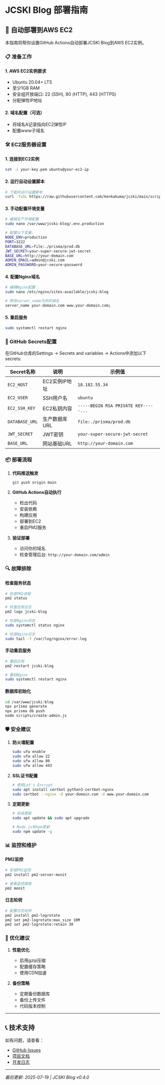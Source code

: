 # JCSKI Blog 部署指南

## 🚀 自动部署到AWS EC2

本指南将帮你设置GitHub Actions自动部署JCSKI Blog到AWS EC2实例。

### 📋 准备工作

#### 1. AWS EC2实例要求
- Ubuntu 20.04+ LTS
- 至少1GB RAM
- 安全组开放端口: 22 (SSH), 80 (HTTP), 443 (HTTPS)
- 分配弹性IP地址

#### 2. 域名配置（可选）
- 将域名A记录指向EC2弹性IP
- 配置www子域名

### 🛠️ EC2服务器设置

#### 1. 连接到EC2实例
```bash
ssh -i your-key.pem ubuntu@your-ec2-ip
```

#### 2. 运行自动设置脚本
```bash
# 下载并运行设置脚本
curl -fsSL https://raw.githubusercontent.com/kenkakuma/jcski/main/scripts/deploy-setup.sh | bash
```

#### 3. 手动配置环境变量
```bash
# 编辑生产环境配置
sudo nano /var/www/jcski-blog/.env.production

# 配置以下变量:
NODE_ENV=production
PORT=3222
DATABASE_URL=file:./prisma/prod.db
JWT_SECRET=your-super-secure-jwt-secret
BASE_URL=http://your-domain.com
ADMIN_EMAIL=admin@jcski.com
ADMIN_PASSWORD=your-secure-password
```

#### 4. 配置Nginx域名
```bash
# 编辑Nginx配置
sudo nano /etc/nginx/sites-available/jcski-blog

# 修改server_name为你的域名
server_name your-domain.com www.your-domain.com;
```

#### 5. 重启服务
```bash
sudo systemctl restart nginx
```

### 🔐 GitHub Secrets配置

在GitHub仓库的Settings → Secrets and variables → Actions中添加以下secrets:

| Secret名称 | 说明 | 示例值 |
|------------|------|--------|
| `EC2_HOST` | EC2实例IP地址 | `18.182.55.34` |
| `EC2_USER` | SSH用户名 | `ubuntu` |
| `EC2_SSH_KEY` | EC2私钥内容 | `-----BEGIN RSA PRIVATE KEY-----...` |
| `DATABASE_URL` | 生产数据库URL | `file:./prisma/prod.db` |
| `JWT_SECRET` | JWT密钥 | `your-super-secure-jwt-secret` |
| `BASE_URL` | 网站基础URL | `http://your-domain.com` |

### 📦 部署流程

1. **代码推送触发**
   ```bash
   git push origin main
   ```

2. **GitHub Actions自动执行**
   - 检出代码
   - 安装依赖
   - 构建应用
   - 部署到EC2
   - 重启PM2服务

3. **验证部署**
   - 访问你的域名
   - 检查管理后台: `http://your-domain.com/admin`

### 🔍 故障排除

#### 检查服务状态
```bash
# 检查PM2进程
pm2 status

# 检查应用日志
pm2 logs jcski-blog

# 检查Nginx状态
sudo systemctl status nginx

# 检查Nginx日志
sudo tail -f /var/log/nginx/error.log
```

#### 手动重启服务
```bash
# 重启应用
pm2 restart jcski-blog

# 重启Nginx
sudo systemctl restart nginx
```

#### 数据库初始化
```bash
cd /var/www/jcski-blog
npx prisma generate
npx prisma db push
node scripts/create-admin.js
```

### 🛡️ 安全建议

1. **防火墙配置**
   ```bash
   sudo ufw enable
   sudo ufw allow 22
   sudo ufw allow 80
   sudo ufw allow 443
   ```

2. **SSL证书配置**
   ```bash
   # 使用Let's Encrypt
   sudo apt install certbot python3-certbot-nginx
   sudo certbot --nginx -d your-domain.com -d www.your-domain.com
   ```

3. **定期更新**
   ```bash
   # 系统更新
   sudo apt update && sudo apt upgrade

   # Node.js和npm更新
   sudo npm update -g
   ```

### 📊 监控和维护

#### PM2监控
```bash
# 安装PM2监控
pm2 install pm2-server-monit

# 查看监控面板
pm2 monit
```

#### 日志轮转
```bash
# 配置日志轮转
pm2 install pm2-logrotate
pm2 set pm2-logrotate:max_size 10M
pm2 set pm2-logrotate:retain 30
```

### 🎯 优化建议

1. **性能优化**
   - 启用gzip压缩
   - 配置缓存策略
   - 使用CDN加速

2. **备份策略**
   - 定期备份数据库
   - 备份上传文件
   - 代码版本控制

---

## 📞 技术支持

如有问题，请查看：
- [GitHub Issues](https://github.com/kenkakuma/jcski/issues)
- [项目文档](./CLAUDE.md)
- [开发日志](./CLAUDE.md#版本历史)

---

*最后更新: 2025-07-19 | JCSKI Blog v0.4.0*